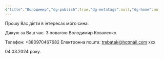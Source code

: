 ```yaml
---
{"title":"Володимир","dg-publish":true,"dg-metatags":null,"dg-home":null,"permalink":"/volodimir/volodimir/","dgPassFrontmatter":true,"noteIcon":""}
---
```




Прошу Вас діяти в інтересах мого сина. 

Дякую за Ваш час. З повагою Володимир Коваленко.

Телефон: +380970467682
Електронна пошта: trebatak@hotmail.com xxx

04.03.2024 року.

